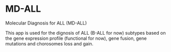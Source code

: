 # MD-ALL
Molecular Diagnosis for ALL (MD-ALL)

This app is used for the dignosis of ALL (B-ALL for now) subtypes based on the gene expression profile (functional for now), gene fusion, gene mutations and chorosomes loss and gain. 

